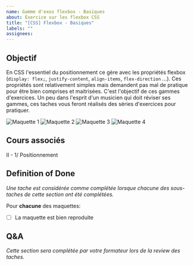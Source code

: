```yaml
---
name: Gamme d'exos flexbox - Basiques
about: Exercice sur les flexbox CSS
title: "[CSS] Flexbox - Basiques"
labels: ""
assignees:
---
```


## Objectif

En CSS l'essentiel du positionnement ce gère avec les propriétés flexbox (`display: flex;`, `justify-content`, `align-items`, `flex-direction` ...).
Ces propriétés sont relativement simples mais demandent pas mal de pratique pour être bien comprises et maitrisées.
C'est l'objectif de ces gammes d'exercices. Un peu dans l'esprit d'un musicien qui doit réviser ses gammes, ces taches
vous feront réalisés des séries d'exercices pour pratiquer.

![Maquette 1](./../../ateliers_aubervilliers/A_html_css/2_flex_basics/exo1/maquette.png)
![Maquette 2](./../../ateliers_aubervilliers/A_html_css/2_flex_basics/exo2/maquette.png)
![Maquette 3](./../../ateliers_aubervilliers/A_html_css/2_flex_basics/exo3/maquette.png)
![Maquette 4](./../../ateliers_aubervilliers/A_html_css/2_flex_basics/exo4/maquette.png)

## Cours associés

II - 1/ Positionnement

## Definition of Done

_Une tache est considérée comme complétée lorsque chacune des sous-taches de cette section ont été complétées._

Pour **chacune** des maquettes:

- [ ] La maquette est bien reproduite

<!-- CODE_QUALITY_START -->
<!-- CODE_QUALITY_END -->

## Q&A

_Cette section sera complétée par votre formateur lors de la review des taches._

